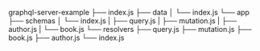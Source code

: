 graphql-server-example
├── index.js
├── data
│   └── index.js
└── app
    ├── schemas
    │   └── index.js
    |   ├── query.js
    |   ├── mutation.js
    |   ├── author.js
    |   └── book.js
    └── resolvers
        ├── query.js
        ├── mutation.js
        ├── book.js
        ├── author.js
        └── index.js

